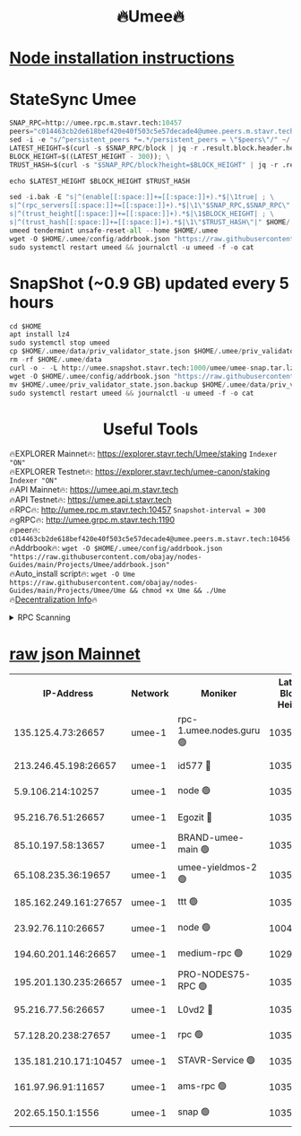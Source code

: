 <h1 align="center"> 🔥Umee🔥</h1>


[Node installation instructions](https://github.com/obajay/nodes-Guides/tree/main/Projects/Umee)
=
# StateSync Umee
```python
SNAP_RPC=http://umee.rpc.m.stavr.tech:10457
peers="c014463cb2de618bef420e40f503c5e57decade4@umee.peers.m.stavr.tech:10456"
sed -i -e "s/^persistent_peers *=.*/persistent_peers = \"$peers\"/" ~/.umee/config/config.toml
LATEST_HEIGHT=$(curl -s $SNAP_RPC/block | jq -r .result.block.header.height); \
BLOCK_HEIGHT=$((LATEST_HEIGHT - 300)); \
TRUST_HASH=$(curl -s "$SNAP_RPC/block?height=$BLOCK_HEIGHT" | jq -r .result.block_id.hash)

echo $LATEST_HEIGHT $BLOCK_HEIGHT $TRUST_HASH

sed -i.bak -E "s|^(enable[[:space:]]+=[[:space:]]+).*$|\1true| ; \
s|^(rpc_servers[[:space:]]+=[[:space:]]+).*$|\1\"$SNAP_RPC,$SNAP_RPC\"| ; \
s|^(trust_height[[:space:]]+=[[:space:]]+).*$|\1$BLOCK_HEIGHT| ; \
s|^(trust_hash[[:space:]]+=[[:space:]]+).*$|\1\"$TRUST_HASH\"|" $HOME/.umee/config/config.toml
umeed tendermint unsafe-reset-all --home $HOME/.umee
wget -O $HOME/.umee/config/addrbook.json "https://raw.githubusercontent.com/obajay/nodes-Guides/main/Projects/Umee/addrbook.json"
sudo systemctl restart umeed && journalctl -u umeed -f -o cat
```
# SnapShot (~0.9 GB) updated every 5 hours
```python
cd $HOME
apt install lz4
sudo systemctl stop umeed
cp $HOME/.umee/data/priv_validator_state.json $HOME/.umee/priv_validator_state.json.backup
rm -rf $HOME/.umee/data
curl -o - -L http://umee.snapshot.stavr.tech:1000/umee/umee-snap.tar.lz4 | lz4 -c -d - | tar -x -C $HOME/.umee --strip-components 2
wget -O $HOME/.umee/config/addrbook.json "https://raw.githubusercontent.com/obajay/nodes-Guides/main/Projects/Umee/addrbook.json"
mv $HOME/.umee/priv_validator_state.json.backup $HOME/.umee/data/priv_validator_state.json
sudo systemctl restart umeed && journalctl -u umeed -f -o cat
```
 <h1 align="center"> Useful Tools</h1>

🔥EXPLORER Mainnet🔥:      https://explorer.stavr.tech/Umee/staking             `Indexer "ON"` \
🔥EXPLORER Testnet🔥:        https://explorer.stavr.tech/umee-canon/staking      `Indexer "ON"` \
🔥API Mainnet🔥:                   https://umee.api.m.stavr.tech \
🔥API Testnet🔥:                     https://umee.api.t.stavr.tech \
🔥RPC🔥:                                   http://umee.rpc.m.stavr.tech:10457                     `Snapshot-interval = 300` \
🔥gRPC🔥:                              http://umee.grpc.m.stavr.tech:1190 \
🔥peer🔥:                     `c014463cb2de618bef420e40f503c5e57decade4@umee.peers.m.stavr.tech:10456` \
🔥Addrbook🔥:    ```wget -O $HOME/.umee/config/addrbook.json "https://raw.githubusercontent.com/obajay/nodes-Guides/main/Projects/Umee/addrbook.json"``` \
🔥Auto_install script🔥: ```wget -O Ume https://raw.githubusercontent.com/obajay/nodes-Guides/main/Projects/Umee/Ume && chmod +x Ume && ./Ume``` \
🔥[Decentralization Info](https://github.com/obajay/StateSync-snapshots/tree/main/Projects/Umee/Decentralization)🔥

<details>
<summary>RPC Scanning</summary>

<h2 align="center"> We scan nodes in real time every 4 hours. And we provide the final result of RPC endpoints.
We cannot influence the operation of these nodes in any way. </h2>


```python
If Voting Power is higher than 0 --> then the Node is a validator of the network and may be subject to attack and be a potential threat to the chain.
```
```python
We marked such validators with a red symbol
```

</details>

[raw json Mainnet](https://rpc-check.umeem.stavr.tech/umeem/rpc-umeem-result.json)
=



<table><tr><th>IP-Address</th><th>Network</th><th>Moniker</th><th>Latest Block Height</th><th>Earliest Block Height</th><th>Catching Up</th><th>Tx Index</th><th>Voting Power</th><th>Scan Time</th></tr><tr><td>135.125.4.73:26657</td><td>umee-1</td><td>rpc-1.umee.nodes.guru 🟢</td><td>10355057</td><td>5167386</td><td>False</td><td>on</td><td>0</td><td>2024-01-29T14:45:38.763046226UTC</td></tr><tr><td>213.246.45.198:26657</td><td>umee-1</td><td>id577 🔴</td><td>10355043</td><td>7100001</td><td>False</td><td>on</td><td>35104862</td><td>2024-01-29T14:44:21.187160542UTC</td></tr><tr><td>5.9.106.214:10257</td><td>umee-1</td><td>node 🟢</td><td>10355053</td><td>7942001</td><td>False</td><td>on</td><td>0</td><td>2024-01-29T14:45:15.271716410UTC</td></tr><tr><td>95.216.76.51:26657</td><td>umee-1</td><td>Egozit 🔴</td><td>10355057</td><td>8262001</td><td>False</td><td>off</td><td>38386872</td><td>2024-01-29T14:45:38.455101687UTC</td></tr><tr><td>85.10.197.58:13657</td><td>umee-1</td><td>BRAND-umee-main 🟢</td><td>10355046</td><td>8427832</td><td>False</td><td>on</td><td>0</td><td>2024-01-29T14:44:36.623253453UTC</td></tr><tr><td>65.108.235.36:19657</td><td>umee-1</td><td>umee-yieldmos-2 🟢</td><td>10355037</td><td>9575548</td><td>False</td><td>on</td><td>0</td><td>2024-01-29T14:43:41.874018511UTC</td></tr><tr><td>185.162.249.161:27657</td><td>umee-1</td><td>ttt 🟢</td><td>10355051</td><td>9733423</td><td>False</td><td>on</td><td>0</td><td>2024-01-29T14:45:03.512920854UTC</td></tr><tr><td>23.92.76.110:26657</td><td>umee-1</td><td>node 🟢</td><td>10046600</td><td>9953901</td><td>False</td><td>on</td><td>0</td><td>2024-01-29T14:46:19.740412129UTC</td></tr><tr><td>194.60.201.146:26657</td><td>umee-1</td><td>medium-rpc 🟢</td><td>10298146</td><td>9984137</td><td>False</td><td>on</td><td>0</td><td>2024-01-29T14:44:28.244919071UTC</td></tr><tr><td>195.201.130.235:26657</td><td>umee-1</td><td>PRO-NODES75-RPC 🟢</td><td>10355052</td><td>10255052</td><td>False</td><td>on</td><td>0</td><td>2024-01-29T14:45:11.980132911UTC</td></tr><tr><td>95.216.77.56:26657</td><td>umee-1</td><td>L0vd2 🔴</td><td>10355060</td><td>10255060</td><td>False</td><td>off</td><td>37501769</td><td>2024-01-29T14:45:58.073526546UTC</td></tr><tr><td>57.128.20.238:27657</td><td>umee-1</td><td>rpc 🟢</td><td>10355054</td><td>10337379</td><td>False</td><td>on</td><td>0</td><td>2024-01-29T14:45:23.716586383UTC</td></tr><tr><td>135.181.210.171:10457</td><td>umee-1</td><td>STAVR-Service 🟢</td><td>10355058</td><td>10352001</td><td>False</td><td>on</td><td>0</td><td>2024-01-29T14:45:47.398977780UTC</td></tr><tr><td>161.97.96.91:11657</td><td>umee-1</td><td>ams-rpc 🟢</td><td>10355060</td><td>10352001</td><td>False</td><td>on</td><td>0</td><td>2024-01-29T14:46:00.401950066UTC</td></tr><tr><td>202.65.150.1:1556</td><td>umee-1</td><td>snap 🟢</td><td>10355052</td><td>10353349</td><td>False</td><td>on</td><td>0</td><td>2024-01-29T14:45:12.907168627UTC</td></tr></table>
